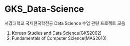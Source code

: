 # GKS_Data-Science
서강대학교 국제한국학전공 Data Science 수업 관련 프로젝트 모음
1. Korean Studies and Data Science(GKS2002)
2. Fundamentals of Computer Science(MAS2010)
